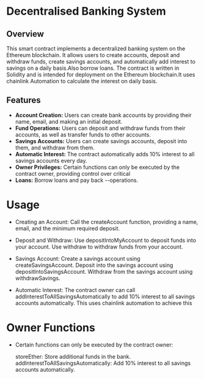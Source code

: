 # Decentralised Banking System

## Overview

This smart contract implements a decentralized banking system on the Ethereum blockchain. It allows users to create accounts, deposit and withdraw funds, create savings accounts, and automatically add interest to savings on a daily basis.Also borrow loans. The contract is written in Solidity and is intended for deployment on the Ethereum blockchain.It uses 
chainlink Automation to calculate the interest on daily basis.

## Features

- **Account Creation:** Users can create bank accounts by providing their name, email, and making an initial deposit.
- **Fund Operations:** Users can deposit and withdraw funds from their accounts, as well as transfer funds to other accounts.
- **Savings Accounts:** Users can create savings accounts, deposit into them, and withdraw from them.
- **Automatic Interest:** The contract automatically adds 10% interest to all savings accounts every day.
- **Owner Privileges:** Certain functions can only be executed by the contract owner, providing control over critical 
- **Loans:** Borrow loans and pay back
--operations.

# Usage

- Creating an Account:
        Call the createAccount function, providing a name, email, and the minimum required deposit.

- Deposit and Withdraw:
        Use depositIntoMyAccount to deposit funds into your account.
        Use withdraw to withdraw funds from your account.

- Savings Account:
        Create a savings account using createSavingsAccount.
        Deposit into the savings account using depositIntoSavingsAccount.
        Withdraw from the savings account using withdrawSavings.

- Automatic Interest:
        The contract owner can call addInterestToAllSavingsAutomatically to add 10% interest to all savings accounts automatically. This uses chainlink automation to achieve this

# Owner Functions

- Certain functions can only be executed by the contract owner:

    storeEther: Store additional funds in the bank.
    addInterestToAllSavingsAutomatically: Add 10% interest to all savings accounts automatically.
